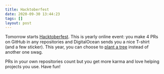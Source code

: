 ```yaml
---
title: Hacktoberfest
date: 2020-09-30 13:44:23
tags: []
layout: post
---
```


Tomorrow starts [Hacktoberfest](https://hacktoberfest.digitalocean.com/). This is yearly online event: you make 4 PRs on GitHub in any repositories and DigitalOcean sends you a nice T-shirt (and a few sticker). This year, you can choose to [plant a tree](https://tree-nation.com/profile/digitalocean) instead of another one swag.

PRs in your own repositories count but you get more karma and love helping projects you use. Have fun!
